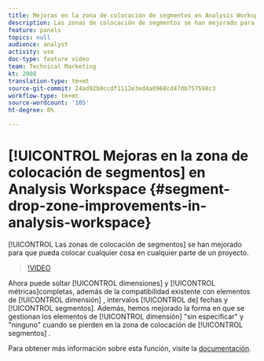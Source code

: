 ```yaml
---
title: Mejoras en la zona de colocación de segmentos en Analysis Workspace
description: Las zonas de colocación de segmentos se han mejorado para que pueda colocar cualquier cosa en cualquier parte de un proyecto.
feature: panels
topics: null
audience: analyst
activity: use
doc-type: feature video
team: Technical Marketing
kt: 2008
translation-type: tm+mt
source-git-commit: 24ad92b0ccdf1112e3ed4a0968cd47db757598c3
workflow-type: tm+mt
source-wordcount: '105'
ht-degree: 0%

---
```



# [!UICONTROL Mejoras en la zona de colocación de segmentos] en Analysis Workspace {#segment-drop-zone-improvements-in-analysis-workspace}

[!UICONTROL Las zonas de colocación de segmentos] se han mejorado para que pueda colocar cualquier cosa en cualquier parte de un proyecto.

>[!VIDEO](https://video.tv.adobe.com/v/24036/?quality=12)

Ahora puede soltar [!UICONTROL dimensiones] y [!UICONTROL métricas]completas, además de la compatibilidad existente con elementos de [!UICONTROL dimensión] , intervalos [!UICONTROL de] fechas y [!UICONTROL segmentos]. Además, hemos mejorado la forma en que se gestionan los elementos de [!UICONTROL dimensión] &quot;sin especificar&quot; y &quot;ninguno&quot; cuando se pierden en la zona de colocación de [!UICONTROL segmentos] .

Para obtener más información sobre esta función, visite la [documentación](https://marketing.adobe.com/resources/help/en_US/analytics/analysis-workspace/t_freeform-project-segment.html).
